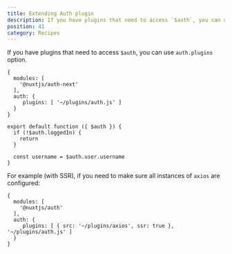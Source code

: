 ```yaml
---
title: Extending Auth plugin
description: If you have plugins that need to access `$auth`, you can use `auth.plugins` option.
position: 41
category: Recipes
---
```


If you have plugins that need to access `$auth`, you can use `auth.plugins` option.

```js{}[nuxt.config.js]
{
  modules: [
    '@nuxtjs/auth-next'
  ],
  auth: {
     plugins: [ '~/plugins/auth.js' ]
  }
}
```

```js{}[plugins/auth.js]
export default function ({ $auth }) {
  if (!$auth.loggedIn) {
    return
  }

  const username = $auth.user.username
}
```

For example (with SSR), if you need to make sure all instances of `axios` are configured:

```js{}[nuxt.config.js]
{
  modules: [
    '@nuxtjs/auth'
  ],
  auth: {
     plugins: [ { src: '~/plugins/axios', ssr: true }, '~/plugins/auth.js' ]
  }
}
```

